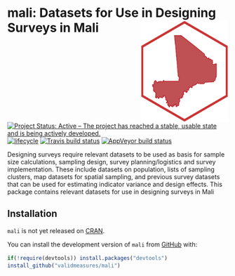 
<!-- README.md is generated from README.Rmd. Please edit that file -->

# mali: Datasets for Use in Designing Surveys in Mali <img src="man/figures/mali.png" width="200" align="right" />

[![Project Status: Active – The project has reached a stable, usable
state and is being actively
developed.](https://www.repostatus.org/badges/latest/active.svg)](https://www.repostatus.org/#active)
[![lifecycle](https://img.shields.io/badge/lifecycle-maturing-blue.svg)](https://www.tidyverse.org/lifecycle/#maturing)
[![Travis build
status](https://travis-ci.org/validmeasures/mali.svg?branch=master)](https://travis-ci.org/validmeasures/mali)
[![AppVeyor build
status](https://ci.appveyor.com/api/projects/status/github/validmeasures/mali?branch=master&svg=true)](https://ci.appveyor.com/project/validmeasures/mali)

Designing surveys require relevant datasets to be used as basis for
sample size calculations, sampling design, survey planning/logistics and
survey implementation. These include datasets on population, lists of
sampling clusters, map datasets for spatial sampling, and previous
survey datasets that can be used for estimating indicator variance and
design effects. This package contains relevant datasets for use in
designing surveys in Mali

## Installation

`mali` is not yet released on [CRAN](https://cran.r-project.org).

You can install the development version of `mali` from
[GitHub](https://github.com/validmeasures/mali) with:

``` r
if(!require(devtools)) install.packages("devtools") 
install_github("validmeasures/mali")
```
